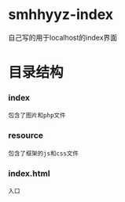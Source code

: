 # smhhyyz-index

自己写的用于localhost的index界面

# 目录结构

### index
    包含了图片和php文件

### resource
    包含了框架的js和css文件
    
### index.html
    入口
